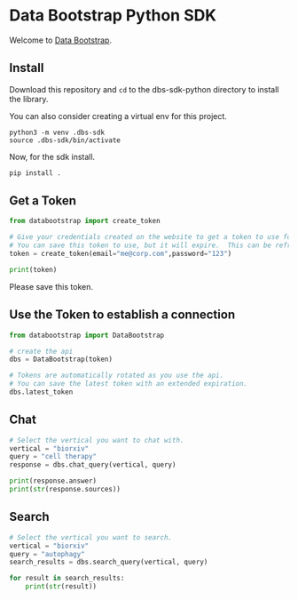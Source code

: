 # Data Bootstrap Python SDK

Welcome to [Data Bootstrap](https://databootstrap.com/).

## Install

Download this repository and `cd` to the dbs-sdk-python directory to install the library.

You can also consider creating a virtual env for this project.

```shell
python3 -m venv .dbs-sdk
source .dbs-sdk/bin/activate
```

Now, for the sdk install.

```python
pip install .
```

## Get a Token

```python 
from databootstrap import create_token

# Give your credentials created on the website to get a token to use for the api.
# You can save this token to use, but it will expire.  This can be refreshed.
token = create_token(email="me@corp.com",password="123")

print(token)
```

Please save this token.

## Use the Token to establish a connection

```python 
from databootstrap import DataBootstrap

# create the api
dbs = DataBootstrap(token)

# Tokens are automatically rotated as you use the api.
# You can save the latest token with an extended expiration. 
dbs.latest_token
```

## Chat

```python
# Select the vertical you want to chat with.
vertical = "biorxiv"
query = "cell therapy"
response = dbs.chat_query(vertical, query)

print(response.answer)
print(str(response.sources))
```


## Search

```python
# Select the vertical you want to search.
vertical = "biorxiv"
query = "autophagy"
search_results = dbs.search_query(vertical, query)

for result in search_results:
    print(str(result))
```
